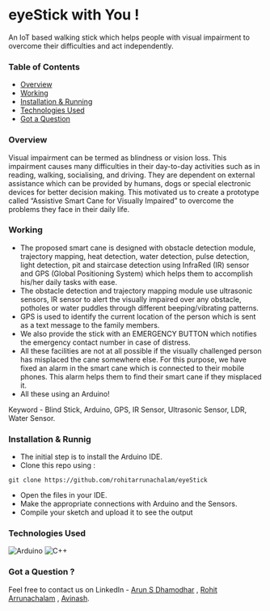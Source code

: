 # eyeStick with You !
An IoT based walking stick which helps people with visual impairment to overcome their difficulties and act independently.

### Table of Contents  
- [Overview](#Overview)  
- [Working](#Working) 
- [Installation & Running](#Installation%&%Running) 
- [Technologies Used](#Technologies%Used) 
- [Got a Question](#Got%a%Question%?) 


### Overview
Visual impairment can be termed as blindness or vision loss. This impairment causes many difficulties in their day-to-day activities such as in reading, walking, socialising, and driving. They are dependent on external assistance which can be provided by humans, dogs or special electronic devices for better decision making. This motivated us to create a prototype called “Assistive Smart Cane for Visually Impaired” to overcome the problems they face in their daily life.


### Working
- The proposed smart cane is designed with obstacle detection module, trajectory mapping, heat detection, water detection, pulse detection, light detection, pit and staircase detection using InfraRed (IR) sensor and GPS (Global Positioning System) which helps them to accomplish his/her daily tasks with ease. 
- The obstacle detection and trajectory mapping module use ultrasonic sensors, IR sensor to alert the visually impaired over any obstacle, potholes or water puddles through different beeping/vibrating patterns. 
- GPS is used to identify the current location of the person which is sent as a text message to the family members. 
- We also provide the stick with an EMERGENCY BUTTON which notifies the emergency contact number in case of distress.
- All these facilities are not at all possible if the visually challenged person has misplaced the cane somewhere else. For this purpose, we have fixed an alarm in the smart cane which is connected to their mobile phones. This alarm helps them to find their smart cane if they misplaced it. 
- All these using an Arduino!

Keyword - Blind Stick, Arduino, GPS, IR Sensor, Ultrasonic Sensor, LDR, Water Sensor.

### Installation & Runnig

- The initial step is to install the Arduino IDE.
- Clone this repo using : 
```
git clone https://github.com/rohitarrunachalam/eyeStick
```
- Open the files in your IDE.
- Make the appropriate connections with Arduino and the Sensors.
- Compile your sketch and upload it to see the output

### Technologies Used

![Arduino](https://img.shields.io/badge/-Arduino-00979D?style=for-the-badge&logo=Arduino&logoColor=white) ![C++](https://img.shields.io/badge/c++-%2300599C.svg?style=for-the-badge&logo=c%2B%2B&logoColor=white)

### Got a Question ?

Feel free to contact us on LinkedIn - [Arun S Dhamodhar](https://www.linkedin.com/in/arun-dhamodhar-a79396237/) , [Rohit Arrunachalam](https://www.linkedin.com/in/rohitarrunachalam/) , [Avinash](https://www.linkedin.com/in/avinash-pr-0b98a8220/).

